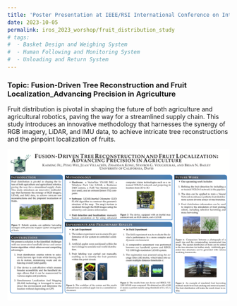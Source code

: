 ```yaml
---
title: 'Poster Presentation at IEEE/RSI International Conference on Intelligent Robots and Systems (IROS) Workshop'
date: 2023-10-05
permalink: iros_2023_worshop/fruit_distribution_study
# tags:
#  - Basket Design and Weighing System
#  - Human Following and Monitoring System
#  - Unloading and Return System
---
```


### Topic: Fusion-Driven Tree Reconstruction and Fruit Localization_Advancing Precision in Agriculture
Fruit distribution is pivotal in shaping the future of both agriculture and agricultural robotics, paving the way for a streamlined supply chain. This study introduces an innovative methodology that harnesses the synergy of RGB imagery, LiDAR, and IMU data, to achieve intricate tree reconstructions and the pinpoint localization of fruits.




<img src="../images/Post_Images/2023/IROS_2023/Fruit_Distribution_Study.png"
     alt="Fruit_Distribution_Study.png"
     style="float: left; margin-bottom: 25px;" />





